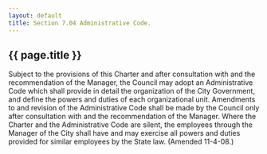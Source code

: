 ```yaml
---
layout: default 
title: Section 7.04 Administrative Code.
---
```


{{ page.title }}
----------------

Subject to the provisions of this Charter and after consultation with
and the recommendation of the Manager, the Council may adopt an
Administrative Code which shall provide in detail the organization of
the City Government, and define the powers and duties of each
organizational unit. Amendments to and revision of the Administrative
Code shall be made by the Council only after consultation with and the
recommendation of the Manager. Where the Charter and the Administrative
Code are silent, the employees through the Manager of the City shall
have and may exercise all powers and duties provided for similar
employees by the State law. (Amended 11-4-08.)
